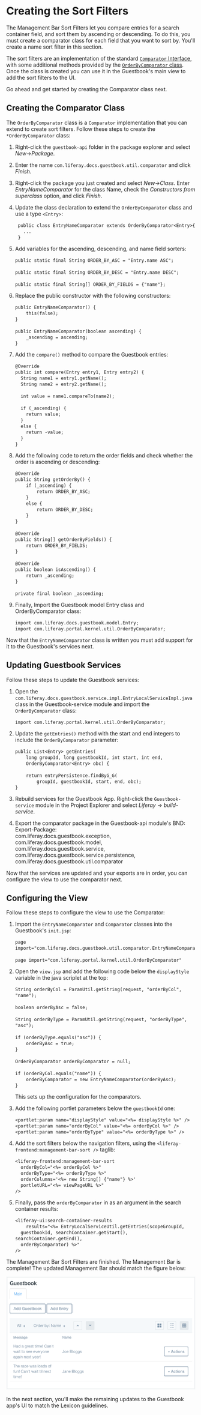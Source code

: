 # Creating the Sort Filters [](id=creating-the-sort-filters)

The Management Bar Sort Filters let you compare entries for a search container 
field, and sort them by ascending or descending. To do this, you must create a 
comparator class for each field that you want to sort by. You'll create a name 
sort filter in this section.

The sort filters are an implementation of the standard [`Comparator` Interface](https://docs.oracle.com/javase/8/docs/api/java/util/Comparator.html),
with some additional methods provided by the [`OrderByComparator` class](https://github.com/liferay/liferay-portal/blob/master/portal-kernel/src/com/liferay/portal/kernel/util/OrderByComparator.java). Once the class is created you can use it in the Guestbook's main view to add the 
sort filters to the UI.

Go ahead and get started by creating the Comparator class next.

## Creating the Comparator Class [](id=creating-the-comparator-class)

The `OrderByComparator` class is a `Comparator` implementation that you can 
extend to create sort filters. Follow these steps to create the 
`*OrderByComparator` class:

1.  Right-click the `guestbook-api` folder in the package explorer and select 
    *New*&rarr;*Package*.
    
2.  Enter the name `com.liferay.docs.guestbook.util.comparator` and click 
    *Finish*.
    
3.  Right-click the package you just created and select *New*&rarr;*Class*. 
    Enter *EntryNameComparator* for the class Name, check the *Constructors from 
    superclass* option, and click *Finish*.

4. Update the class declaration to extend the `OrderByComparator` class and use 
   a type `<Entry>`:

        public class EntryNameComparator extends OrderByComparator<Entry>{
          ...
        }

5.  Add variables for the ascending, descending, and name field sorters:

        public static final String ORDER_BY_ASC = "Entry.name ASC";

        public static final String ORDER_BY_DESC = "Entry.name DESC";

        public static final String[] ORDER_BY_FIELDS = {"name"};

6.  Replace the public constructor with the following constructors:

        public EntryNameComparator() {
        	this(false);
        }

        public EntryNameComparator(boolean ascending) {
        	_ascending = ascending;
        }

7.  Add the `compare()` method to compare the Guestbook entries:

        @Override
        public int compare(Entry entry1, Entry entry2) {
          String name1 = entry1.getName();
          String name2 = entry2.getName();

          int value = name1.compareTo(name2);

          if (_ascending) {
            return value;
          }
          else {
            return -value;
          }
        }

8.  Add the following code to return the order fields and check whether the order 
    is ascending or descending:

        @Override
      	public String getOrderBy() {
      		if (_ascending) {
      			return ORDER_BY_ASC;
      		}
      		else {
      			return ORDER_BY_DESC;
      		}
      	}

        @Override
      	public String[] getOrderByFields() {
      		return ORDER_BY_FIELDS;
      	}

      	@Override
      	public boolean isAscending() {
      		return _ascending;
      	}

      	private final boolean _ascending;

9.  Finally, Import the Guestbook model Entry class and OrderByComparator 
    class:

        import com.liferay.docs.guestbook.model.Entry;
        import com.liferay.portal.kernel.util.OrderByComparator;

Now that the `EntryNameComparator` class is written you must add support for it
to the Guestbook's services next.

## Updating Guestbook Services [](id=updating-guestbook-services)

Follow these steps to update the Guestbook services:

1.  Open the `com.liferay.docs.guestbook.service.impl.EntryLocalServiceImpl.java` 
    class in the Guestbook-service module and import the `OrderByComparator` 
    class:

        import com.liferay.portal.kernel.util.OrderByComparator;

2.  Update the `getEntries()` method with the start and end integers to include 
    the `OrderByComparator` parameter:

        public List<Entry> getEntries(
        	long groupId, long guestbookId, int start, int end,
        	OrderByComparator<Entry> obc) {

        	return entryPersistence.findByG_G(
        		groupId, guestbookId, start, end, obc);
        }

3.  Rebuild services for the Guestbook App. Right-click the `Guestbook-service` 
    module in the Project Explorer and select *Liferay* &rarr; *build-service*.
<!-- After running this step some code was added that does not match the 
generated code in Eudaldo's PR. It's possible the build service is outdated in 
my gradle wrapper in my workspace?

resolved- service builder jar was outdated. Used latest snapshot for now in 
build.gradle for guestbook-service module. Need to update code eventually, to 
use latest jar once it is up to date.
 -->

4.  Export the comparator package in the Guestbook-api module's BND:
        Export-Package:\
        	com.liferay.docs.guestbook.exception,\
        	com.liferay.docs.guestbook.model,\
        	com.liferay.docs.guestbook.service,\
        	com.liferay.docs.guestbook.service.persistence,\
        	com.liferay.docs.guestbook.util.comparator

Now that the services are updated and your exports are in order, you can
configure the view to use the comparator next.

## Configuring the View [](id=configuring-the-view)

Follow these steps to configure the view to use the Comparator:

1.  Import the `EntryNameComparator` and `Comparator` classes into the
    Guestbook's `init.jsp`:

        page import="com.liferay.docs.guestbook.util.comparator.EntryNameComparator"
        
        page import="com.liferay.portal.kernel.util.OrderByComparator"

2.  Open the `view.jsp` and add the following code below the `displayStyle`
    variable in the java scriplet at the top:

        String orderByCol = ParamUtil.getString(request, "orderByCol", "name");

        boolean orderByAsc = false;

        String orderByType = ParamUtil.getString(request, "orderByType", "asc");

        if (orderByType.equals("asc")) {
        	orderByAsc = true;
        }

        OrderByComparator orderByComparator = null;

        if (orderByCol.equals("name")) {
        	orderByComparator = new EntryNameComparator(orderByAsc);
        }

    This sets up the configuration for the comparators.
    
3.  Add the following portlet parameters below the `guestbookId` one:

        <portlet:param name="displayStyle" value="<%= displayStyle %>" />
        <portlet:param name="orderByCol" value="<%= orderByCol %>" />
        <portlet:param name="orderByType" value="<%= orderByType %>" />
    
4.  Add the sort filters below the navigation filters, using the 
    `<liferay-frontend:management-bar-sort />` taglib: 

        <liferay-frontend:management-bar-sort
          orderByCol="<%= orderByCol %>"
          orderByType="<%= orderByType %>"
          orderColumns='<%= new String[] {"name"} %>'
          portletURL="<%= viewPageURL %>"
        />

5.  Finally, pass the `orderByComparator` in as an argument in the search
     container results:

        <liferay-ui:search-container-results
       		results="<%= EntryLocalServiceUtil.getEntries(scopeGroupId,
          guestbookId, searchContainer.getStart(), searchContainer.getEnd(),
          orderByComparator) %>"
       	/>

The Management Bar Sort Filters are finished. The Management Bar is complete!
The updated Management Bar should match the figure below:

![Figure 1: The sort filters let you sort the Guestbook app's entries.](../../../../../images/sort-filters-added.png)

In the next section, you'll make the remaining updates to the Guestbook app's UI
to match the Lexicon guidelines.

